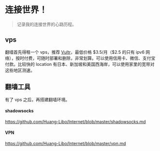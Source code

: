 # 连接世界！

> 记录我的连接世界的心路历程。

## vps

翻墙首先得租一个 vps，推荐 [Vultr](https://www.vultr.com/?ref=6960892)，最低价格 \$3.5/月（\$2.5 的只有 ipv6 网络），按时付费，可随时部署和删除，非常划算。可以使用信用卡、微信、支付宝付款。比较快的 location 有日本、新加坡和美国西海岸，可以使用家里的宽带对这些地区测速。    

## 翻墙工具

有了 vps 之后，再搭建翻墙环境。  

#### shadowsocks

https://github.com/Huang-Libo/Internet/blob/master/shadowsocks.md

#### VPN

https://github.com/Huang-Libo/Internet/blob/master/vpn.md

